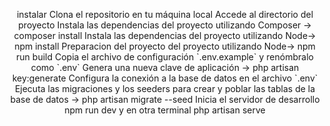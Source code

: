<p align="center"> instalar
Clona el repositorio en tu máquina local
Accede al directorio del proyecto
Instala las dependencias del proyecto utilizando Composer -> composer install
Instala las dependencias del proyecto utilizando Node-> npm install
Preparacion del proyecto del proyecto utilizando Node-> npm run build
Copia el archivo de configuración `.env.example` y renómbralo como `.env`
Genera una nueva clave de aplicación -> php artisan key:generate
Configura la conexión a la base de datos en el archivo `.env`
Ejecuta las migraciones y los seeders para crear y poblar las tablas de la base de datos -> php artisan migrate --seed
Inicia el servidor de desarrollo npm run dev y en otra terminal php artisan serve </p>



